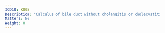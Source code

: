 ```yaml
---
ICD10: K805
Description: "Calculus of bile duct without cholangitis or cholecystitis"
Matters: No
Weight: 0
---
```


